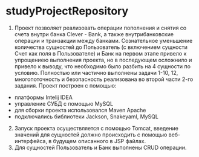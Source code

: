 # studyProjectRepository
1. Проект позволяет реализовать операции пополнения и снятия со счета внутри банка Clever - Bank, а также внутрибанковские операции и транзакции между банками.
Сознательное уменьшение количества сущностей до Пользователь (с включением сущности Счет как поля в Пользователе) и Банк на первом этапе привело к упрощениею выполнения проекта, но в последующем осложнило и привело к выводу, что необходимо было разбить на 4 сущности по условию. Полностью или частично выполнены задачи 1-10, 12, многопоточность и безопасность реализована во второй части 2-го задания.
Проект построен с помощью: 
- платформы Intelij IDEA
- управление СУБД с помощью MySQL
-  для сборки проекта использовался Maven Apache
-  подключались библиотеки Jackson, Snakeyaml, MySQL
2. Запуск проекта осуществляется с помощью Tomcat, введение значений для сущностей должно происходить с помощью веб-интерфейса, в будущем описанного в JSP файлах.
3. Для сущностей Пользователь и Банк выполнены CRUD операции.
